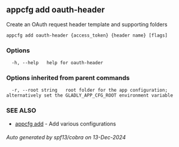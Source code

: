 ## appcfg add oauth-header

Create an OAuth request header template and supporting folders

```
appcfg add oauth-header {access_token} {header name} [flags]
```

### Options

```
  -h, --help   help for oauth-header
```

### Options inherited from parent commands

```
  -r, --root string   root folder for the app configuration; alternatively set the GLADLY_APP_CFG_ROOT environment variable
```

### SEE ALSO

* [appcfg add](appcfg_add.md)	 - Add various configurations

###### Auto generated by spf13/cobra on 13-Dec-2024
